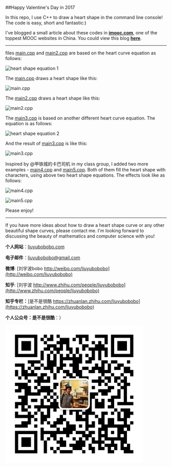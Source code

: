 ##Happy Valentine's Day in 2017

In this repo, I use C++ to draw a heart shape in the command line console! The code is easy, short and fantastic:)

I've blogged a small article about these codes in [**imooc.com**](http://www.imooc.com), one of the toppest MOOC websites in China. You could view this blog [**here**](http://www.imooc.com/article/16359).

---

files [main.cpp](https://github.com/liuyubobobo/heart-curve-cplusplus/blob/master/main.cpp) and [main2.cpp](https://github.com/liuyubobobo/heart-curve-cplusplus/blob/master/main2.cpp) are based on the heart curve equation as follows:

![heart shape equation 1](https://github.com/liuyubobobo/heart-curve-cplusplus/blob/master/Resources/heart1-equation.jpg?raw=true)

The [main.cpp](https://github.com/liuyubobobo/heart-curve-cplusplus/blob/master/main.cpp) draws a heart shape like this:

![main.cpp](https://github.com/liuyubobobo/heart-curve-cplusplus/blob/master/Resources/heart-1.png?raw=true)

The [main2.cpp](https://github.com/liuyubobobo/heart-curve-cplusplus/blob/master/main2.cpp) draws a heart shape like this:

![main2.cpp](https://github.com/liuyubobobo/heart-curve-cplusplus/blob/master/Resources/heart-2.png?raw=true)

The [main3.cpp](https://github.com/liuyubobobo/heart-curve-cplusplus/blob/master/main3.cpp) is based on another different heart curve equation. The equation is as follows:

![heart shape equation 2](https://github.com/liuyubobobo/heart-curve-cplusplus/blob/master/Resources/heart2-equation.jpg?raw=true)

And the result of [main3.cpp](https://github.com/liuyubobobo/heart-curve-cplusplus/blob/master/main3.cpp) is like this:

![main3.cpp](https://github.com/liuyubobobo/heart-curve-cplusplus/blob/master/Resources/heart-3.png?raw=true) 

Inspired by @甲铁城的卡巴司机 in my class group, I added two more examples - [main4.cpp](https://github.com/liuyubobobo/heart-curve-cplusplus/blob/master/main4.cpp) and [main5.cpp](https://github.com/liuyubobobo/heart-curve-cplusplus/blob/master/main5.cpp). Both of them fill the heart shape with characters, using above two heart shape equations. The effects look like as follows:

![main4.cpp](https://github.com/liuyubobobo/heart-curve-cplusplus/blob/master/Resources/heart-4.png?raw=true)

![main5.cpp](https://github.com/liuyubobobo/heart-curve-cplusplus/blob/master/Resources/heart-5.png?raw=true)

Please enjoy!

---

If you have more ideas about how to draw a heart shape curve or any other beautiful shape curves, please contact me. I'm looking forward to discussing the beauty of mathematics and computer science with you!


**个人网站**：[liuyubobobo.com](http://liuyubobobo.com)

**电子邮件**：[liuyubobobo@gmail.com](mailto:liuyubobobo@gmail.com)

**微博**: [刘宇波bobo http://weibo.com/liuyubobobo](http://weibo.com/liuyubobobo)

**知乎**: [刘宇波 http://www.zhihu.com/people/liuyubobobo](http://www.zhihu.com/people/liuyubobobo)

**知乎专栏：**[是不是很酷 https://zhuanlan.zhihu.com/liuyubobobo](https://zhuanlan.zhihu.com/liuyubobobo)

**个人公众号：是不是很酷**：）

![QRCode](qrcode.jpg)